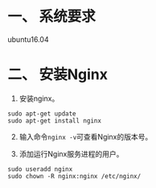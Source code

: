 # 一、 系统要求
ubuntu16.04  

# 二、 安装Nginx
1. 安装nginx。  
```
sudo apt-get update
sudo apt-get install nginx
```

2. 输入命令`nginx -v`可查看Nginx的版本号。  

3. 添加运行Nginx服务进程的用户。
```
sudo useradd nginx
sudo chown -R nginx:nginx /etc/nginx/
```
